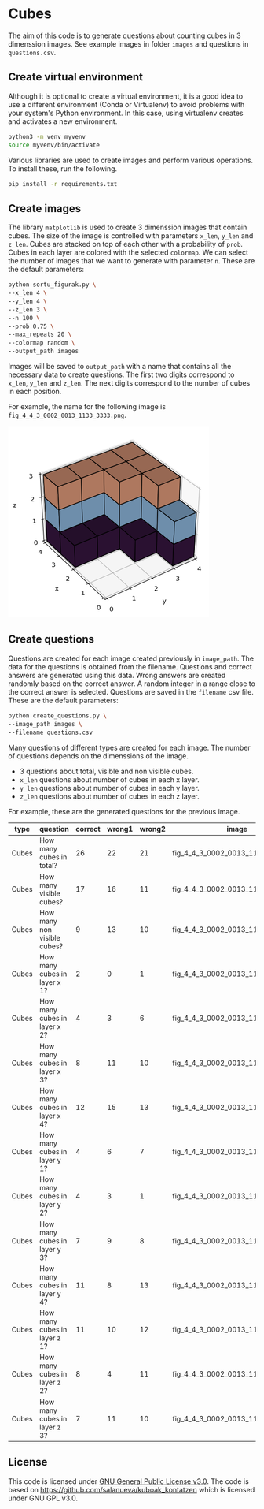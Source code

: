 # Cubes

The aim of this code is to generate questions about counting cubes in 3 dimenssion images. See example images in folder `images` and questions in `questions.csv`.

## Create virtual environment

Although it is optional to create a virtual environment, it is a good idea to use a different environment (Conda or Virtualenv) to avoid problems with your system's Python environment. In this case, using virtualenv creates and activates a new environment.

```bash
python3 -m venv myvenv
source myvenv/bin/activate
```

Various libraries are used to create images and perform various operations. To install these, run the following.

```bash
pip install -r requirements.txt
```

## Create images

The library `matplotlib` is used to create 3 dimenssion images that contain cubes. The size of the image is controlled with parameters `x_len`, `y_len` and `z_len`. Cubes are stacked on top of each other with a probability of `prob`. Cubes in each layer are colored with the selected `colormap`. We can select the number of images that we want to generate with parameter `n`. These are the default parameters:

```bash
python sortu_figurak.py \
--x_len 4 \
--y_len 4 \
--z_len 3 \
--n 100 \
--prob 0.75 \
--max_repeats 20 \
--colormap random \
--output_path images
```

Images will be saved to `output_path` with a name that contains all the necessary data to create questions. The first two digits correspond to `x_len`, `y_len` and `z_len`. The next digits correspond to the number of cubes in each position.

For example, the name for the following image is `fig_4_4_3_0002_0013_1133_3333.png`.

![Cubes](images/fig_4_4_3_0002_0013_1133_3333.png)

## Create questions

Questions are created for each image created previously in `image_path`. The data for the questions is obtained from the filename. Questions and correct answers are generated using this data. Wrong answers are created randomly based on the correct answer. A random integer in a range close to the correct answer is selected. Questions are saved in the `filename` csv file. These are the default parameters:

```bash
python create_questions.py \
--image_path images \
--filename questions.csv
```

Many questions of different types are created for each image. The number of questions depends on the dimenssions of the image.

- 3 questions about total, visible and non visible cubes.
- `x_len` questions about number of cubes in each x layer.
- `y_len` questions about number of cubes in each y layer.
- `z_len` questions about number of cubes in each z layer.

For example, these are the generated questions for the previous image.

| type  | question                     | correct | wrong1 | wrong2 | image                             |
| ----- | ---------------------------- | ------- | ------ | ------ | --------------------------------- |
| Cubes | How many cubes in total?     | 26      | 22     | 21     | fig_4_4_3_0002_0013_1133_3333.png |
| Cubes | How many visible cubes?      | 17      | 16     | 11     | fig_4_4_3_0002_0013_1133_3333.png |
| Cubes | How many non visible cubes?  | 9       | 13     | 10     | fig_4_4_3_0002_0013_1133_3333.png |
| Cubes | How many cubes in layer x 1? | 2       | 0      | 1      | fig_4_4_3_0002_0013_1133_3333.png |
| Cubes | How many cubes in layer x 2? | 4       | 3      | 6      | fig_4_4_3_0002_0013_1133_3333.png |
| Cubes | How many cubes in layer x 3? | 8       | 11     | 10     | fig_4_4_3_0002_0013_1133_3333.png |
| Cubes | How many cubes in layer x 4? | 12      | 15     | 13     | fig_4_4_3_0002_0013_1133_3333.png |
| Cubes | How many cubes in layer y 1? | 4       | 6      | 7      | fig_4_4_3_0002_0013_1133_3333.png |
| Cubes | How many cubes in layer y 2? | 4       | 3      | 1      | fig_4_4_3_0002_0013_1133_3333.png |
| Cubes | How many cubes in layer y 3? | 7       | 9      | 8      | fig_4_4_3_0002_0013_1133_3333.png |
| Cubes | How many cubes in layer y 4? | 11      | 8      | 13     | fig_4_4_3_0002_0013_1133_3333.png |
| Cubes | How many cubes in layer z 1? | 11      | 10     | 12     | fig_4_4_3_0002_0013_1133_3333.png |
| Cubes | How many cubes in layer z 2? | 8       | 4      | 11     | fig_4_4_3_0002_0013_1133_3333.png |
| Cubes | How many cubes in layer z 3? | 7       | 11     | 10     | fig_4_4_3_0002_0013_1133_3333.png |

## License

This code is licensed under [GNU General Public License v3.0](LICENSE). The code is based on https://github.com/salanueva/kuboak_kontatzen which is licensed under GNU GPL v3.0.